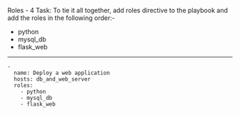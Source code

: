 
Roles - 4
Task: To tie it all together, add roles directive to the playbook and add the roles in the following order:- 

- python 
- mysql_db 
- flask_web

-------------------------------

```
-
  name: Deploy a web application
  hosts: db_and_web_server
  roles:
    - python
    - mysql_db 
    - flask_web
```
